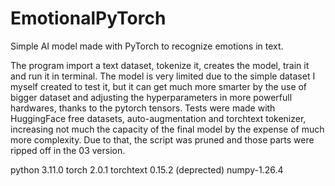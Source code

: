 # EmotionalPyTorch
Simple AI model made with PyTorch to recognize emotions in text.

The program import a text dataset, tokenize it, creates the model, train it and run it in terminal.
The model is very limited due to the simple dataset I myself created to test it, but it can get much more smarter by the use of bigger dataset and adjusting the hyperparameters in more powerfull hardwares, thanks to the pytorch tensors.
Tests were made with HuggingFace free datasets, auto-augmentation and torchtext tokenizer, increasing not much the capacity of the final model by the expense of much more complexity. Due to that, the script was pruned and those parts were ripped off in the 03 version.

python 3.11.0
torch 2.0.1 
torchtext 0.15.2 (deprected)
numpy-1.26.4
